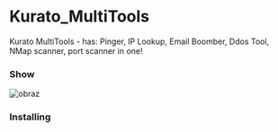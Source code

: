 # Kurato_MultiTools
Kurato MultiTools - has: Pinger, IP Lookup, Email Boomber, Ddos Tool, NMap scanner, port scanner in one!
### Show
![obraz](https://user-images.githubusercontent.com/80784394/122639012-d7be3b00-d0f7-11eb-85e3-5ba4b1d53666.png)
### Installing


